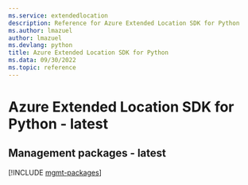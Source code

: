 ```yaml
---
ms.service: extendedlocation
description: Reference for Azure Extended Location SDK for Python
ms.author: lmazuel
author: lmazuel
ms.devlang: python
title: Azure Extended Location SDK for Python
ms.data: 09/30/2022
ms.topic: reference
---
```

# Azure Extended Location SDK for Python - latest

## Management packages - latest
[!INCLUDE [mgmt-packages](extended-location-mgmt-index.md)]